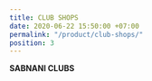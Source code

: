 ```yaml
---
title: CLUB SHOPS
date: 2020-06-22 15:50:00 +07:00
permalink: "/product/club-shops/"
position: 3
---
```


**SABNANI CLUBS**

